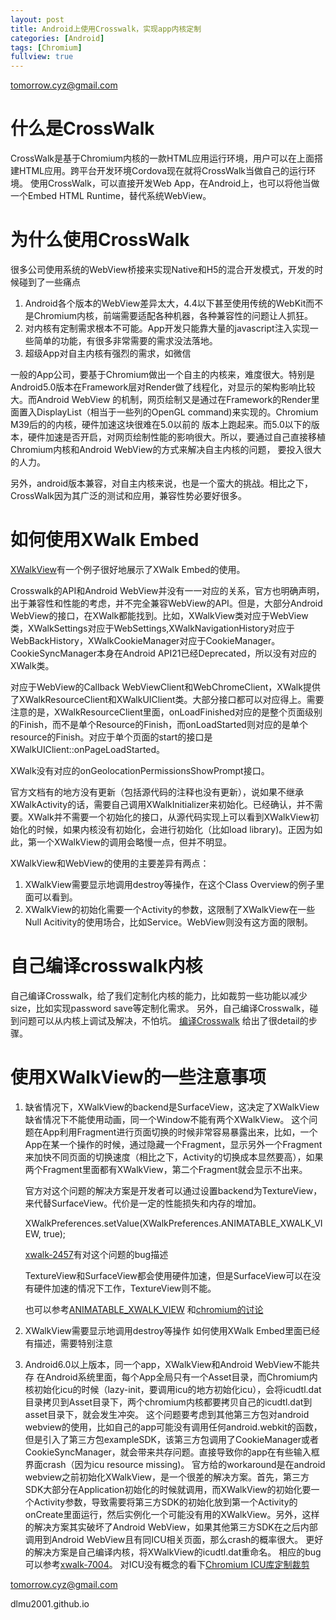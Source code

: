 ```yaml
---
layout: post
title: Android上使用Crosswalk，实现app内核定制 
categories: [Android]
tags: [Chromium]
fullview: true
---
```


tomorrow.cyz@gmail.com

# 什么是CrossWalk
   CrossWalk是基于Chromium内核的一款HTML应用运行环境，用户可以在上面搭建HTML应用。跨平台开发环境Cordova现在就将CrossWalk当做自己的运行环境。
   使用CrossWalk，可以直接开发Web App，在Android上，也可以将他当做一个Embed HTML Runtime，替代系统WebView。

# 为什么使用CrossWalk
   很多公司使用系统的WebView桥接来实现Native和H5的混合开发模式，开发的时候碰到了一些痛点

   1. Android各个版本的WebView差异太大，4.4以下甚至使用传统的WebKit而不是Chromium内核，前端需要适配各种机器，各种兼容性的问题让人抓狂。
   2. 对内核有定制需求根本不可能。App开发只能靠大量的javascript注入实现一些简单的功能，有很多非常需要的需求没法落地。
   3. 超级App对自主内核有强烈的需求，如微信
   
   一般的App公司，要基于Chromium做出一个自主的内核来，难度很大。特别是Android5.0版本在Framework层对Render做了线程化，对显示的架构影响比较大。而Android WebView
   的机制，网页绘制又是通过在Framework的Render里面置入DisplayList（相当于一些列的OpenGL command)来实现的。Chromium M39后的的内核，硬件加速这块很难在5.0以前的
   版本上跑起来。而5.0以下的版本，硬件加速是否开启，对网页绘制性能的影响很大。所以，要通过自己直接移植Chromium内核和Android WebView的方式来解决自主内核的问题，
   要投入很大的人力。
   
   另外，android版本兼容，对自主内核来说，也是一个蛮大的挑战。相比之下，CrossWalk因为其广泛的测试和应用，兼容性势必要好很多。


# 如何使用XWalk Embed
  [XWalkView](https://crosswalk-project.org/apis/embeddingapidocs/reference/org/xwalk/core/XWalkView.html)有一个例子很好地展示了XWalk Embed的使用。
  
   Crosswalk的API和Android WebView并没有一一对应的关系，官方也明确声明，出于兼容性和性能的考虑，并不完全兼容WebView的API。但是，大部分Android WebView的接口，在XWalk都能找到。比如，XWalkView类对应于WebView类，XWalkSettings对应于WebSettings,XWalkNavigationHistory对应于WebBackHistory，XWalkCookieManager对应于CookieManager。CookieSyncManager本身在Android API21已经Deprecated，所以没有对应的XWalk类。
  
   对应于WebView的Callback WebViewClient和WebChromeClient，XWalk提供了XWalkResourceClient和XWalkUIClient类。大部分接口都可以对应得上。需要注意的是，XWalkResourceClient里面，onLoadFinished对应的是整个页面级别的Finish，而不是单个Resource的Finish，而onLoadStarted则对应的是单个resource的Finish。对应于单个页面的start的接口是XWalkUIClient::onPageLoadStarted。
  
   XWalk没有对应的onGeolocationPermissionsShowPrompt接口。
  
   官方文档有的地方没有更新（包括源代码的注释也没有更新），说如果不继承XWalkActivity的话，需要自己调用XWalkInitializer来初始化。已经确认，并不需要。XWalk并不需要一个初始化的接口，从源代码实现上可以看到XWalkView初始化的时候，如果内核没有初始化，会进行初始化（比如load library)。正因为如此，第一个XWalkView的调用会略慢一点，但并不明显。
  
   XWalkView和WebView的使用的主要差异有两点：
   
   1. XWalkView需要显示地调用destroy等操作，在这个Class Overview的例子里面可以看到。
   2. XWalkView的初始化需要一个Activity的参数，这限制了XWalkView在一些Null Acitivity的使用场合，比如Service。WebView则没有这方面的限制。

# 自己编译crosswalk内核
  自己编译Crosswalk，给了我们定制化内核的能力，比如裁剪一些功能以减少size，比如实现password save等定制化需求。
  另外，自己编译Crosswalk，碰到问题可以从内核上调试及解决，不怕坑。
  [编译Crosswalk](https://crosswalk-project.org/contribute/building_crosswalk_zh.html#contribute/building_crosswalk/Building-Crosswalk-for-Android) 给出了很detail的步骤。
  
# 使用XWalkView的一些注意事项
  1. 缺省情况下，XWalkView的backend是SurfaceView，这决定了XWalkView缺省情况下不能使用动画，同一个Window不能有两个XWalkView。
     这个问题在App利用Fragment进行页面切换的时候非常容易暴露出来，比如，一个App在某一个操作的时候，通过隐藏一个Fragment，显示另外一个Fragment来加快不同页面的切换速度（相比之下，Activity的切换成本显然要高），如果两个Fragment里面都有XWalkView，第二个Fragment就会显示不出来。
     
     官方对这个问题的解决方案是开发者可以通过设置backend为TextureView，来代替SurfaceView。代价是一定的性能损失和内存的增加。
     
     XWalkPreferences.setValue(XWalkPreferences.ANIMATABLE_XWALK_VIEW, true);

     [xwalk-2457](https://crosswalk-project.org/jira/browse/XWALK-2457)有对这个问题的bug描述

     TextureView和SurfaceView都会使用硬件加速，但是SurfaceView可以在没有硬件加速的情况下工作，TextureView则不能。
 
     也可以参考[ANIMATABLE_XWALK_VIEW](https://crosswalk-project.org/apis/embeddingapidocs/reference/org/xwalk/core/XWalkPreferences.html#ANIMATABLE_XWALK_VIEW)
     和[chromium的讨论](https://groups.google.com/a/chromium.org/forum/#!topic/graphics-dev/Z0yE-PWQXc4)

  2. XWalkView需要显示地调用destroy等操作
    如何使用XWalk Embed里面已经有描述，需要特别注意

  3. Android6.0以上版本，同一个app，XWalkView和Android WebView不能共存
   在Android系统里面，每个App全局只有一个Asset目录，而Chromium内核初始化icu的时候（lazy-init，要调用icu的地方初始化icu），会将icudtl.dat目录拷贝到Asset目录下，两个chromium内核都要拷贝自己的icudtl.dat到asset目录下，就会发生冲突。
   这个问题要考虑到其他第三方包对android webview的使用，比如自己的app可能没有调用任何android.webkit的函数，但是引入了第三方包exampleSDK，该第三方包调用了CookieManager或者CookieSyncManager，就会带来共存问题。直接导致你的app在有些输入框界面crash（因为icu resource missing)。
   官方给的workaround是在android webview之前初始化XWalkView，是一个很差的解决方案。首先，第三方SDK大部分在Application初始化的时候就调用，而XWalkView的初始化要一个Activity参数，导致需要将第三方SDK的初始化放到第一个Activity的onCreate里面运行，然后实例化一个可能没有用的XWalkView。另外，这样的解决方案其实破坏了Android WebView，如果其他第三方SDK在之后内部调用到Android WebView且有同ICU相关页面，那么crash的概率很大。
   更好的解决方案是自己编译内核，将XWalkView的icudtl.dat重命名。
   相应的bug可以参考[xwalk-7004](https://crosswalk-project.org/jira/browse/XWALK-7004)。
   对ICU没有概念的看下[Chromium ICU库定制裁剪](http://blog.gclxry.com/custom-chromium-icu-library/)   

tomorrow.cyz@gmail.com

dlmu2001.github.io

    


